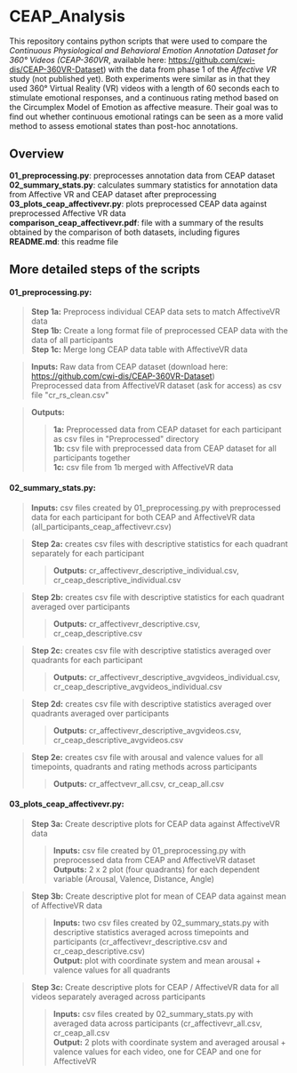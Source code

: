 # CEAP_Analysis

This repository contains python scripts that were used to compare the _Continuous Physiological and Behavioral Emotion Annotation Dataset for 360° Videos (CEAP-360VR_, available here: https://github.com/cwi-dis/CEAP-360VR-Dataset) with the data from phase 1 of the _Affective VR_ study (not published yet). Both experiments were similar as in that they used 360° Virtual Reality (VR) videos with a length of 60 seconds each to stimulate emotional responses, and a continuous rating method based on the Circumplex Model of Emotion as affective measure. Their goal was to find out whether continuous emotional ratings can be seen as a more valid method to assess emotional states than post-hoc annotations.

## Overview

**01_preprocessing.py**: preprocesses annotation data from CEAP dataset  
**02_summary_stats.py**: calculates summary statistics for annotation data from Affective VR and CEAP dataset after preprocessing  
**03_plots_ceap_affectivevr.py**: plots preprocessed CEAP data against preprocessed Affective VR data  
**comparison_ceap_affectivevr.pdf**: file with a summary of the results obtained by the comparison of both datasets, including figures  
**README.md**: this readme file

## More detailed steps of the scripts

#### 01_preprocessing.py:

>**Step 1a:** Preprocess individual CEAP data sets to match AffectiveVR data  
**Step 1b:** Create a long format file of preprocessed CEAP data with the data of all participants  
**Step 1c:** Merge long CEAP data table with AffectiveVR data
 
>**Inputs:** Raw data from CEAP dataset (download here: https://github.com/cwi-dis/CEAP-360VR-Dataset)    
Preprocessed data from AffectiveVR dataset (ask for access) as csv file "cr_rs_clean.csv"
      
>**Outputs:**     
>>**1a:** Preprocessed data from CEAP dataset for each participant as csv files in "Preprocessed" directory  
**1b:** csv file with preprocessed data from CEAP dataset for all participants together  
**1c:** csv file from 1b merged with AffectiveVR data  

#### 02_summary_stats.py:

>**Inputs:** csv files created by 01_preprocessing.py with preprocessed data for each participant for both CEAP and AffectiveVR data (all_participants_ceap_affectivevr.csv)    

>**Step 2a:** creates csv files with descriptive statistics for each quadrant separately for each participant  
>>**Outputs:** cr_affectivevr_descriptive_individual.csv, cr_ceap_descriptive_individual.csv    

>**Step 2b:** creates csv file with descriptive statistics for each quadrant averaged over participants  
>>**Outputs:** cr_affectivevr_descriptive.csv, cr_ceap_descriptive.csv             

>**Step 2c:** creates csv file with descriptive statistics averaged over quadrants for each participant  
>>**Outputs:** cr_affectivevr_descriptive_avgvideos_individual.csv, cr_ceap_descriptive_avgvideos_individual.csv     

>**Step 2d:** creates csv file with descriptive statistics averaged over quadrants averaged over participants  
>>**Outputs:** cr_affectivevr_descriptive_avgvideos.csv, cr_ceap_descriptive_avgvideos.csv

>**Step 2e:** creates csv file with arousal and valence values for all timepoints, quadrants and rating methods across participants  
>>**Outputs:** cr_affectvevr_all.csv, cr_ceap_all.csv  
                
#### 03_plots_ceap_affectivevr.py:

>**Step 3a:** Create descriptive plots for CEAP data against AffectiveVR data  
>>**Inputs:** csv file created by 01_preprocessing.py with preprocessed data from CEAP and AffectiveVR dataset  
>>**Outputs:** 2 x 2 plot (four quadrants) for each dependent variable (Arousal, Valence, Distance, Angle)  

>**Step 3b:** Create descriptive plot for mean of CEAP data against mean of AffectiveVR data  
>>**Inputs:** two csv files created by 02_summary_stats.py with descriptive statistics averaged across timepoints and participants (cr_affectivevr_descriptive.csv and cr_ceap_descriptive.csv)   
>>**Output:** plot with coordinate system and mean arousal + valence values for all quadrants

>**Step 3c:** Create descriptive plots for CEAP / AffectiveVR data for all videos separately averaged across participants   
>>**Inputs:** csv files created by 02_summary_stats.py with averaged data across participants (cr_affectivevr_all.csv, cr_ceap_all.csv  
>>**Output:** 2 plots with coordinate system and averaged arousal + valence values for each video, one for CEAP and one for AffectiveVR  
